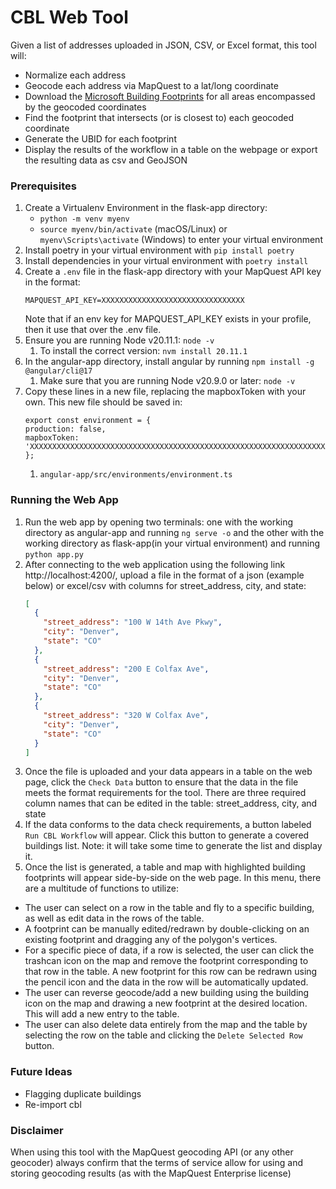 # CBL Web Tool

Given a list of addresses uploaded in JSON, CSV, or Excel format, this tool will:

- Normalize each address
- Geocode each address via MapQuest to a lat/long coordinate
- Download the [Microsoft Building Footprints](https://github.com/microsoft/GlobalMLBuildingFootprints/) for all areas encompassed by the geocoded coordinates
- Find the footprint that intersects (or is closest to) each geocoded coordinate
- Generate the UBID for each footprint
- Display the results of the workflow in a table on the webpage or export the resulting data as csv and GeoJSON

### Prerequisites

1. Create a Virtualenv Environment in the flask-app directory:
    - `python -m venv myenv`
    - `source myenv/bin/activate` (macOS/Linux) or `myenv\Scripts\activate` (Windows) to enter your virtual environment
2. Install poetry in your virtual environment with `pip install poetry`
3. Install dependencies in your virtual environment with `poetry install`
4. Create a `.env` file in the flask-app directory with your MapQuest API key in the format:
    ```dotenv
    MAPQUEST_API_KEY=XXXXXXXXXXXXXXXXXXXXXXXXXXXXXXXX
    ```
   Note that if an env key for MAPQUEST_API_KEY exists in your profile, then it use that over the .env file.
4. Ensure you are running Node v20.11.1: `node -v`
	1. To install the correct version: `nvm install 20.11.1`
5. In the angular-app directory, install angular by running `npm install -g @angular/cli@17`
	1. Make sure that you are running Node v20.9.0 or later: `node -v`
6. Copy these lines in a new file, replacing the mapboxToken with your own. This new file should be saved in:
    ```
    export const environment = {
    production: false,
    mapboxToken: 'XXXXXXXXXXXXXXXXXXXXXXXXXXXXXXXXXXXXXXXXXXXXXXXXXXXXXXXXXXXXXXXXXXXXXXXXXXXXXXXXXXXXXXXXXXXXX'
   };
    ```
	1. `angular-app/src/environments/environment.ts`

### Running the Web App

1. Run the web app by opening two terminals: one with the working directory as angular-app and running `ng serve -o` and the other with the working directory as flask-app(in your virtual environment) and running `python app.py`
2. After connecting to the web application using the following link http://localhost:4200/, upload a file in the format of a json (example below) or excel/csv with columns for street_address, city, and state:
    ```json
    [
      {
        "street_address": "100 W 14th Ave Pkwy",
        "city": "Denver",
        "state": "CO"
      },
      {
        "street_address": "200 E Colfax Ave",
        "city": "Denver",
        "state": "CO"
      },
      {
        "street_address": "320 W Colfax Ave",
        "city": "Denver",
        "state": "CO"
      }
    ]
    ```
3. Once the file is uploaded and your data appears in a table on the web page, click the `Check Data` button to ensure that the data in the file meets the format requirements for the tool.
   There are three required column names that can be edited in the table: street_address, city, and state
4. If the data conforms to the data check requirements, a button labeled `Run CBL Workflow` will appear. Click this button to generate a covered buildings list. Note: it will take some time to generate the list and display it.
5. Once the list is generated, a table and map with highlighted building footprints will appear side-by-side on the web page. In this menu, there are a multitude of functions to utilize:

- The user can select on a row in the table and fly to a specific building, as well as edit data in the rows of the table.
- A footprint can be manually edited/redrawn by double-clicking on an existing footprint and dragging any of the polygon's vertices.
- For a specific piece of data, if a row is selected, the user can click the trashcan icon on the map and remove the footprint corresponding to that row in the table. A new footprint for this row can be redrawn using the pencil icon and the data in the row will be automatically updated.
- The user can reverse geocode/add a new building using the building icon on the map and drawing a new footprint at the desired location. This will add a new entry to the table.
- The user can also delete data entirely from the map and the table by selecting the row on the table and clicking the `Delete Selected Row` button.

### Future Ideas

- Flagging duplicate buildings
- Re-import cbl

### Disclaimer

When using this tool with the MapQuest geocoding API (or any other geocoder) always confirm that the terms of service allow for using and storing geocoding results (as with the MapQuest Enterprise license)